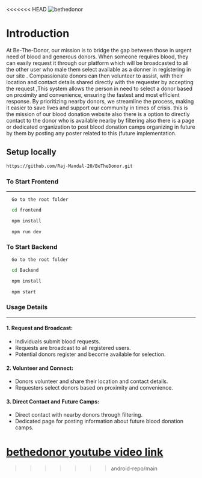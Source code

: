 <<<<<<< HEAD
![bethedonor](https://github.com/Raj-Mandal-20/hack4bengal/assets/99534700/ee9c848e-b303-4cf4-aa7a-deb79e6c38fa)

# Introduction

At Be-The-Donor, our mission is to bridge the gap between those in urgent need of blood and generous donors. When someone requires blood, they can easily request it through
our platform which will be broadcasted to all the other user who male them select available as a donner in registering in our site . Compassionate donors can then volunteer to assist, 
with their location and contact details shared directly with the requester by accepting the request ,This system allows the person in need to select a donor based on proximity and convenience,
ensuring the fastest and most efficient response. By prioritizing nearby donors, we streamline the process, making it easier to save lives and support our community in times of crisis. this is the mission 
of our blood donation website also there is a option to directly contact to the donor who is available nearby by filtering also there is a page or dedicated organization to post blood donation camps organizing in 
future by them by posting any poster related to this (future implementation.




## Setup locally

```bash
https://github.com/Raj-Mandal-20/BeTheDonor.git
```
### To Start Frontend
---

```
  Go to the root folder
```
```bash
  cd frontend
```
```bash
  npm install 
```
```bash
  npm run dev
```
	
### To Start Backend

```
  Go to the root folder
```
```bash
  cd Backend
```
```bash
  npm install 
```
```bash
  npm start
```

### Usage Details
---

#### 1. Request and Broadcast:

* Individuals submit blood requests.
* Requests are broadcast to all registered users.
* Potential donors register and become available for selection.

#### 2. Volunteer and Connect:

* Donors volunteer and share their location and contact details.
* Requesters select donors based on proximity and convenience.
  
#### 3.  Direct Contact and Future Camps:
   
* Direct contact with nearby donors through filtering.
* Dedicated page for posting information about future blood donation camps.

[bethedonor youtube video link](https://youtu.be/qVwKbDKiQCc)
=======
>>>>>>> android-repo/main

